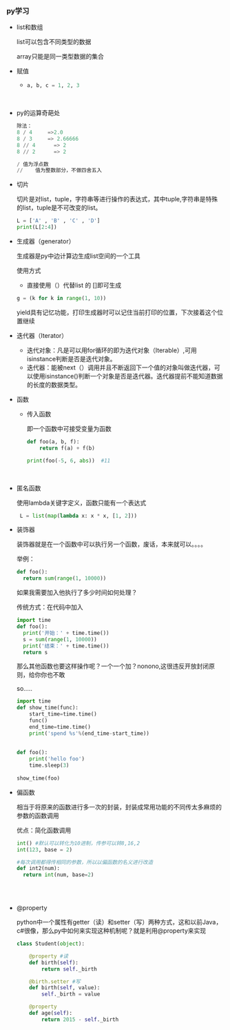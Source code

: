 ### py学习

* list和数组

  list可以包含不同类型的数据

  array只能是同一类型数据的集合

* 赋值

  * ```python
    a, b, c = 1, 2, 3
    ```

    ​

* py的运算奇葩处

  ```python
  除法：
  8 / 4     =>2.0
  8 / 3     => 2.66666
  8 // 4	  => 2
  8 // 2	  => 2

  /	值为浮点数
  //	值为整数部分，不做四舍五入
  ```

* 切片

  切片是对list，tuple，字符串等进行操作的表达式，其中tuple,字符串是特殊的list，tuple是不可改变的list。

  ```python
  L = ['A' , 'B' , 'C' , 'D']
  print(L[2:4])
  ```

* 生成器（generator）

  生成器是py中边计算边生成list空间的一个工具

  使用方式

  * 直接使用（）代替list 的 []即可生成

  ```python
  g = (k for k in range(1, 10))
  ```

  yield具有记忆功能，打印生成器时可以记住当前打印的位置，下次接着这个位置继续

* 迭代器（Iterator）

  * 迭代对象：凡是可以用for循环的即为迭代对象（Iterable）,可用isinstance判断是否是迭代对象。
  * 迭代器：能被next（）调用并且不断返回下一个值的对象叫做迭代器，可以使用isinstance()判断一个对象是否是迭代器。迭代器提前不能知道数据的长度的数据类型。

* 函数

  * 传入函数

    即一个函数中可接受变量为函数

    ```python
    def foo(a, b, f):
    	return f(a) + f(b)

    print(foo(-5, 6, abs))	#11
    ```

    ​

* 匿名函数

  使用lambda关键字定义，函数只能有一个表达式

  ```python
   L = list(map(lambda x: x * x, [1, 2]))

  ```

* 装饰器

  装饰器就是在一个函数中可以执行另一个函数，废话，本来就可以。。。。

  举例：

  ```python
  def foo():
  	return sum(range(1, 10000))
  ```

  如果我需要加入他执行了多少时间如何处理？

  传统方式：在代码中加入

  ```python
  import time
  def foo():
  	print('开始：' + time.time())
  	s = sum(range(1, 10000))
  	print('结束：' + time.time())
  	return s
  ```

  那么其他函数也要这样操作呢？一个一个加？nonono,这很违反开放封闭原则，给你你也不敢

  so.....

  ```python
  import time
  def show_time(func):
      start_time=time.time()
      func()
      end_time=time.time()
      print('spend %s'%(end_time-start_time))
   
   
  def foo():
      print('hello foo')
      time.sleep(3)
   
  show_time(foo)
  ```

* 偏函数

  相当于将原来的函数进行多一次的封装，封装成常用功能的不同传太多麻烦的参数的函数调用

  优点：简化函数调用

  ```python
  int()	#默认可以转化为10进制，传参可以转8,16,2
  int(123, base = 2)

  #每次调用都得传相同的参数，所以以偏函数的名义进行改造
  def int2(num):
  	return int(num, base=2)
  	
  ```

  ​

* @property

  python中一个属性有getter（读）和setter（写）两种方式，这和以前Java，c#很像，那么py中如何来实现这种机制呢？就是利用@property来实现

  ```python
  class Student(object):

      @property	#读
      def birth(self):
          return self._birth

      @birth.setter	#写
      def birth(self, value):
          self._birth = value

      @property
      def age(self):
          return 2015 - self._birth
  ```

  ​